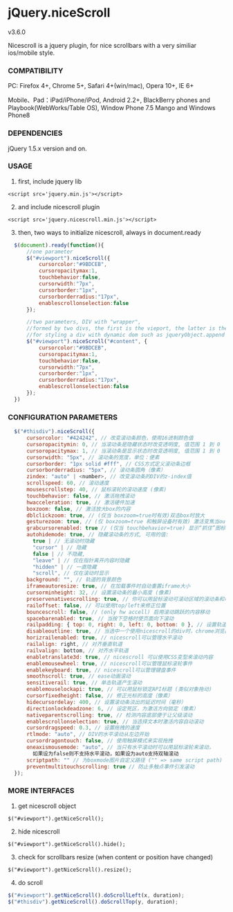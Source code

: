 # jQuery.niceScroll

v3.6.0

Nicescroll is a jquery plugin, for nice scrollbars with a very similiar ios/mobile style.

### COMPATIBILITY

PC: Firefox 4+, Chrome 5+, Safari 4+(win/mac), Opera 10+, IE 6+

Mobile、Pad：iPad/iPhone/iPod, Android 2.2+, BlackBerry phones and Playbook(WebWorks/Table OS), Window Phone 7.5 Mango and Windows Phone8

### DEPENDENCIES

jQuery 1.5.x version and on.

### USAGE

1. first, include jquery lib

  `<script src='jquery.min.js'></script>`

2. and include nicescroll plugin

  `<script src='jquery.nicescroll.min.js'></script>`

3. then, two ways to initialize nicescroll, always in document.ready

  ```javascript
    $(document).ready(function(){
		//one parameter
		$("#viewport").niceScroll({
            cursorcolor:"#9BDCEB",  
            cursoropacitymax:1,  
            touchbehavior:false,  
            cursorwidth:"7px",  
            cursorborder:"1px",  
            cursorborderradius:"17px",
            enablescrollonselection:false
        });

        //two parameters, DIV with "wrapper", 
        //formed by two divs, the first is the vieport, the latter is the content
        //for styling a div with dynamic dom such as jqueryObject.append or animate
        $("#viewport").niceScroll("#content", {
            cursorcolor:"#9BDCEB",  
            cursoropacitymax:1,  
            touchbehavior:false,  
            cursorwidth:"7px",  
            cursorborder:"1px",  
            cursorborderradius:"17px",
            enablescrollonselection:false
        });
	})
  ```

### CONFIGURATION PARAMETERS

  ```javascript
    $("#thisdiv").niceScroll({
        cursorcolor: "#424242", // 改变滚动条颜色，使用16进制颜色值
        cursoropacitymin: 0, // 当滚动条是隐藏状态时改变透明度, 值范围 1 到 0
        cursoropacitymax: 1, // 当滚动条是显示状态时改变透明度, 值范围 1 到 0
        cursorwidth: "5px", // 滚动条的宽度，单位：便素
        cursorborder: "1px solid #fff", // CSS方式定义滚动条边框
        cursorborderradius: "5px", // 滚动条圆角（像素）
        zindex: "auto" | <number>, // 改变滚动条的DIV的z-index值
        scrollspeed: 60, // 滚动速度
        mousescrollstep: 40, // 鼠标滚轮的滚动速度 (像素)
        touchbehavior: false, // 激活拖拽滚动
        hwacceleration: true, // 激活硬件加速
        boxzoom: false, // 激活放大box的内容
        dblclickzoom: true, // (仅当 boxzoom=true时有效)双击box时放大
        gesturezoom: true, // (仅 boxzoom=true 和触屏设备时有效) 激活变焦当out/in（两个手指外张或收缩）
        grabcursorenabled: true // (仅当 touchbehavior=true) 显示“抓住”图标display "grab" icon
        autohidemode: true, // 隐藏滚动条的方式, 可用的值: 
          true | // 无滚动时隐藏
          "cursor" | // 隐藏
          false | // 不隐藏,
          "leave" | // 仅在指针离开内容时隐藏
          "hidden" | // 一直隐藏
          "scroll", // 仅在滚动时显示        
        background: "", // 轨道的背景颜色
        iframeautoresize: true, // 在加载事件时自动重置iframe大小
        cursorminheight: 32, // 设置滚动条的最小高度 (像素)
        preservenativescrolling: true, // 你可以用鼠标滚动可滚动区域的滚动条和增加鼠标滚轮事件
        railoffset: false, // 可以使用top/left来修正位置
        bouncescroll: false, // (only hw accell) 启用滚动跳跃的内容移动
        spacebarenabled: true, // 当按下空格时使页面向下滚动
        railpadding: { top: 0, right: 0, left: 0, bottom: 0 }, // 设置轨道的内间距
        disableoutline: true, // 当选中一个使用nicescroll的div时，chrome浏览器中禁用outline
        horizrailenabled: true, // nicescroll可以管理水平滚动
        railalign: right, // 对齐垂直轨道
        railvalign: bottom, // 对齐水平轨道
        enabletranslate3d: true, // nicescroll 可以使用CSS变型来滚动内容
        enablemousewheel: true, // nicescroll可以管理鼠标滚轮事件
        enablekeyboard: true, // nicescroll可以管理键盘事件
        smoothscroll: true, // ease动画滚动
        sensitiverail: true, // 单击轨道产生滚动
        enablemouselockapi: true, // 可以用鼠标锁定API标题 (类似对象拖动)
        cursorfixedheight: false, // 修正光标的高度（像素）
        hidecursordelay: 400, // 设置滚动条淡出的延迟时间（毫秒）
        directionlockdeadzone: 6, // 设定死区，为激活方向锁定（像素）
        nativeparentscrolling: true, // 检测内容底部便于让父级滚动
        enablescrollonselection: true, // 当选择文本时激活内容自动滚动
        cursordragspeed: 0.3, // 设置拖拽的速度
        rtlmode: "auto", // DIV的水平滚动从左边开始
        cursordragontouch: false, // 使用触屏模式来实现拖拽
        oneaxismousemode: "auto", // 当只有水平滚动时可以用鼠标滚轮来滚动，
          如果设为false则不支持水平滚动，如果设为auto支持双轴滚动
        scriptpath: "" // 为boxmode图片自定义路径 ("" => same script path)
        preventmultitouchscrolling: true // 防止多触点事件引发滚动
    });
  ```

### MORE INTERFACES

1. get nicescroll object

  `$("#viewport").getNiceScroll();`

2. hide nicescroll

  `$("#viewport").getNiceScroll().hide();`

3. check for scrollbars resize (when content or position have changed)

  `$("#viewport").getNiceScroll().resize();`

4. do scroll

  ```javascript
  $("#viewport").getNiceScroll().doScrollLeft(x, duration);
  $("#thisdiv").getNiceScroll().doScrollTop(y, duration);
  ```
